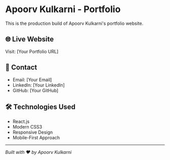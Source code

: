 # Apoorv Kulkarni - Portfolio

This is the production build of Apoorv Kulkarni's portfolio website.

## 🌐 Live Website
Visit: [Your Portfolio URL]

## 📧 Contact
- Email: [Your Email]
- LinkedIn: [Your LinkedIn]
- GitHub: [Your GitHub]

## 🛠️ Technologies Used
- React.js
- Modern CSS3
- Responsive Design
- Mobile-First Approach

---
*Built with ❤️ by Apoorv Kulkarni*
